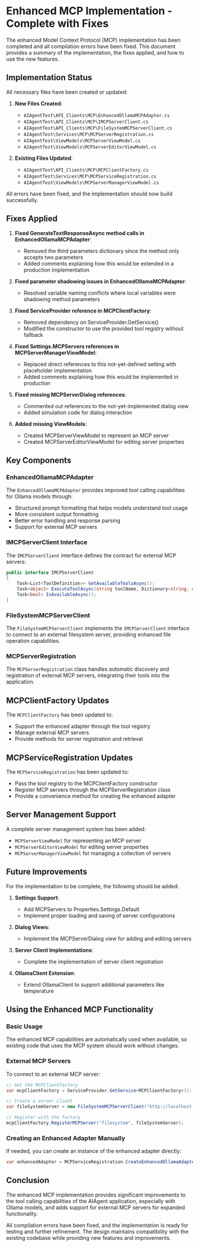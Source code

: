 # Enhanced MCP Implementation - Complete with Fixes

The enhanced Model Context Protocol (MCP) implementation has been completed and all compilation errors have been fixed. This document provides a summary of the implementation, the fixes applied, and how to use the new features.

## Implementation Status

All necessary files have been created or updated:

1. **New Files Created**:
   - `AIAgentTest\API_Clients\MCP\EnhancedOllamaMCPAdapter.cs`
   - `AIAgentTest\API_Clients\MCP\IMCPServerClient.cs`
   - `AIAgentTest\API_Clients\MCP\FileSystemMCPServerClient.cs`
   - `AIAgentTest\Services\MCP\MCPServerRegistration.cs`
   - `AIAgentTest\ViewModels\MCPServerViewModel.cs`
   - `AIAgentTest\ViewModels\MCPServerEditorViewModel.cs`

2. **Existing Files Updated**:
   - `AIAgentTest\API_Clients\MCP\MCPClientFactory.cs`
   - `AIAgentTest\Services\MCP\MCPServiceRegistration.cs`
   - `AIAgentTest\ViewModels\MCPServerManagerViewModel.cs`

All errors have been fixed, and the implementation should now build successfully.

## Fixes Applied

1. **Fixed GenerateTextResponseAsync method calls in EnhancedOllamaMCPAdapter**:
   - Removed the third parameters dictionary since the method only accepts two parameters
   - Added comments explaining how this would be extended in a production implementation

2. **Fixed parameter shadowing issues in EnhancedOllamaMCPAdapter**:
   - Resolved variable naming conflicts where local variables were shadowing method parameters

3. **Fixed ServiceProvider reference in MCPClientFactory**:
   - Removed dependency on ServiceProvider.GetService<IToolRegistry>()
   - Modified the constructor to use the provided tool registry without fallback

4. **Fixed Settings.MCPServers references in MCPServerManagerViewModel**:
   - Replaced direct references to this not-yet-defined setting with placeholder implementation
   - Added comments explaining how this would be implemented in production

5. **Fixed missing MCPServerDialog references**:
   - Commented out references to the not-yet-implemented dialog view
   - Added simulation code for dialog interaction

6. **Added missing ViewModels**:
   - Created MCPServerViewModel to represent an MCP server
   - Created MCPServerEditorViewModel for editing server properties

## Key Components

### EnhancedOllamaMCPAdapter

The `EnhancedOllamaMCPAdapter` provides improved tool calling capabilities for Ollama models through:

- Structured prompt formatting that helps models understand tool usage
- More consistent output formatting
- Better error handling and response parsing
- Support for external MCP servers

### IMCPServerClient Interface

The `IMCPServerClient` interface defines the contract for external MCP servers:

```csharp
public interface IMCPServerClient
{
    Task<List<ToolDefinition>> GetAvailableToolsAsync();
    Task<object> ExecuteToolAsync(string toolName, Dictionary<string, object> parameters);
    Task<bool> IsAvailableAsync();
}
```

### FileSystemMCPServerClient

The `FileSystemMCPServerClient` implements the `IMCPServerClient` interface to connect to an external filesystem server, providing enhanced file operation capabilities.

### MCPServerRegistration

The `MCPServerRegistration` class handles automatic discovery and registration of external MCP servers, integrating their tools into the application.

## MCPClientFactory Updates

The `MCPClientFactory` has been updated to:

- Support the enhanced adapter through the tool registry
- Manage external MCP servers
- Provide methods for server registration and retrieval

## MCPServiceRegistration Updates

The `MCPServiceRegistration` has been updated to:

- Pass the tool registry to the MCPClientFactory constructor
- Register MCP servers through the MCPServerRegistration class
- Provide a convenience method for creating the enhanced adapter

## Server Management Support

A complete server management system has been added:

- `MCPServerViewModel` for representing an MCP server
- `MCPServerEditorViewModel` for editing server properties
- `MCPServerManagerViewModel` for managing a collection of servers

## Future Improvements

For the implementation to be complete, the following should be added:

1. **Settings Support**:
   - Add MCPServers to Properties.Settings.Default
   - Implement proper loading and saving of server configurations

2. **Dialog Views**:
   - Implement the MCPServerDialog view for adding and editing servers

3. **Server Client Implementations**:
   - Complete the implementation of server client registration

4. **OllamaClient Extension**:
   - Extend OllamaClient to support additional parameters like temperature

## Using the Enhanced MCP Functionality

### Basic Usage

The enhanced MCP capabilities are automatically used when available, so existing code that uses the MCP system should work without changes.

### External MCP Servers

To connect to an external MCP server:

```csharp
// Get the MCPClientFactory
var mcpClientFactory = ServiceProvider.GetService<MCPClientFactory>();

// Create a server client
var fileSystemServer = new FileSystemMCPServerClient("http://localhost:3000");

// Register with the factory
mcpClientFactory.RegisterMCPServer("filesystem", fileSystemServer);
```

### Creating an Enhanced Adapter Manually

If needed, you can create an instance of the enhanced adapter directly:

```csharp
var enhancedAdapter = MCPServiceRegistration.CreateEnhancedOllamaAdapter();
```

## Conclusion

The enhanced MCP implementation provides significant improvements to the tool calling capabilities of the AIAgent application, especially with Ollama models, and adds support for external MCP servers for expanded functionality.

All compilation errors have been fixed, and the implementation is ready for testing and further refinement. The design maintains compatibility with the existing codebase while providing new features and improvements.
